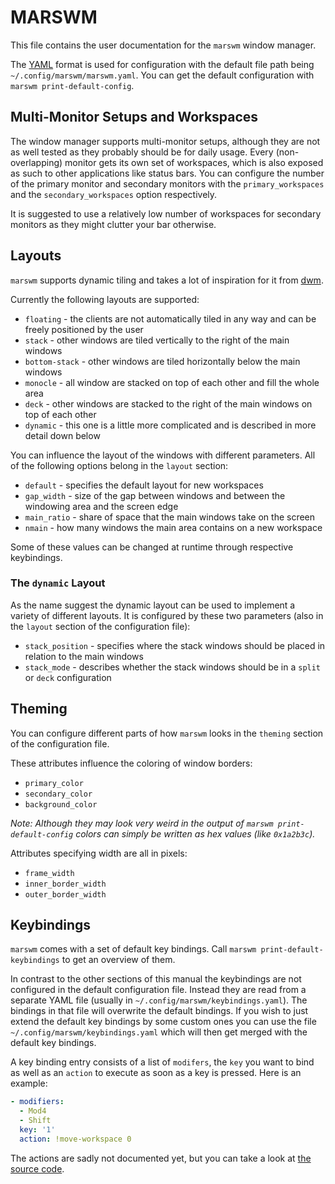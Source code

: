 # MARSWM
This file contains the user documentation for the `marswm` window manager.

The [YAML](https://yaml.org/) format is used for configuration with the default file path being `~/.config/marswm/marswm.yaml`.
You can get the default configuration with `marswm print-default-config`.

## Multi-Monitor Setups and Workspaces
The window manager supports multi-monitor setups, although they are not as well tested as they probably should be for daily usage.
Every (non-overlapping) monitor gets its own set of workspaces, which is also exposed as such to other applications like status bars.
You can configure the number of the primary monitor and secondary monitors with the `primary_workspaces` and the `secondary_workspaces` option respectively.

It is suggested to use a relatively low number of workspaces for secondary monitors as they might clutter your bar otherwise.

## Layouts
`marswm` supports dynamic tiling and takes a lot of inspiration for it from [dwm](https://dwm.suckless.org).

Currently the following layouts are supported:
* `floating` - the clients are not automatically tiled in any way and can be freely positioned by the user
* `stack` - other windows are tiled vertically to the right of the main windows
* `bottom-stack` - other windows are tiled horizontally below the main windows
* `monocle` - all window are stacked on top of each other and fill the whole area
* `deck` - other windows are stacked to the right of the main windows on top of each other
* `dynamic` - this one is a little more complicated and is described in more detail down below

You can influence the layout of the windows with different parameters.
All of the following options belong in the `layout` section:
* `default` - specifies the default layout for new workspaces
* `gap_width` - size of the gap between windows and between the windowing area and the screen edge
* `main_ratio` - share of space that the main windows take on the screen
* `nmain` - how many windows the main area contains on a new workspace

Some of these values can be changed at runtime through respective keybindings.

### The `dynamic` Layout
As the name suggest the dynamic layout can be used to implement a variety of different layouts.
It is configured by these two parameters (also in the `layout` section of the configuration file):
* `stack_position` - specifies where the stack windows should be placed in relation to the main windows
* `stack_mode` - describes whether the stack windows should be in a `split` or `deck` configuration

## Theming
You can configure different parts of how `marswm` looks in the `theming` section of the configuration file.


These attributes influence the coloring of window borders:
* `primary_color`
* `secondary_color`
* `background_color`

*Note: Although they may look very weird in the output of `marswm print-default-config` colors can simply be written as hex values (like `0x1a2b3c`).*

Attributes specifying width are all in pixels:
* `frame_width`
* `inner_border_width`
* `outer_border_width`


## Keybindings
`marswm` comes with a set of default key bindings.
Call `marswm print-default-keybindings` to get an overview of them.

In contrast to the other sections of this manual the keybindings are not configured in the default configuration file.
Instead they are read from a separate YAML file (usually in `~/.config/marswm/keybindings.yaml`).
The bindings in that file will overwrite the default bindings.
If you wish to just extend the default key bindings by some custom ones you can use the file `~/.config/marswm/keybindings.yaml` which will then get merged with the default key bindings.

A key binding entry consists of a list of `modifers`, the `key` you want to bind as well as an `action` to execute as soon as a key is pressed.
Here is an example:
```YAML
- modifiers:
  - Mod4
  - Shift
  key: '1'
  action: !move-workspace 0
```

The actions are sadly not documented yet, but you can take a look at [the source code](src/bindings.rs).
